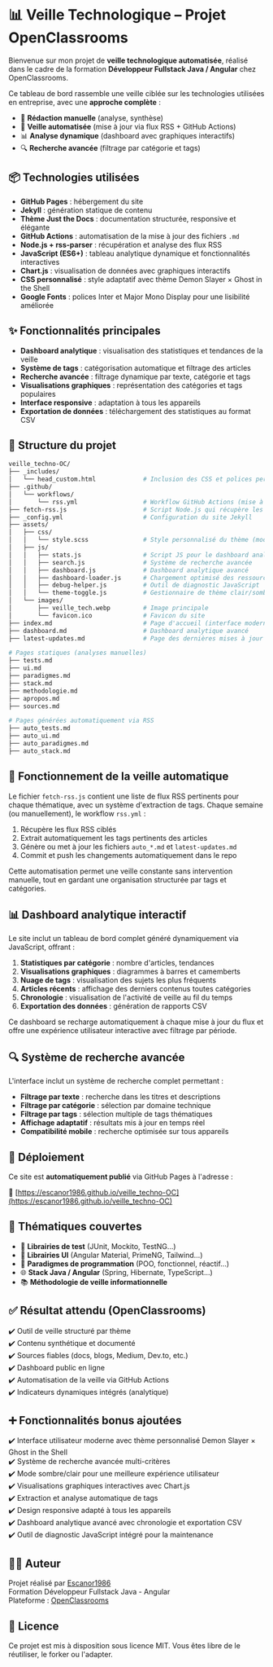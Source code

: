 # 📊 Veille Technologique – Projet OpenClassrooms

Bienvenue sur mon projet de **veille technologique automatisée**, réalisé dans le cadre de la formation **Développeur Fullstack Java / Angular** chez OpenClassrooms.

Ce tableau de bord rassemble une veille ciblée sur les technologies utilisées en entreprise, avec une **approche complète** :

- 📝 **Rédaction manuelle** (analyse, synthèse)
- 🤖 **Veille automatisée** (mise à jour via flux RSS + GitHub Actions)
- 📊 **Analyse dynamique** (dashboard avec graphiques interactifs)
- 🔍 **Recherche avancée** (filtrage par catégorie et tags)

## 📦 Technologies utilisées

- **GitHub Pages** : hébergement du site
- **Jekyll** : génération statique de contenu
- **Thème Just the Docs** : documentation structurée, responsive et élégante
- **GitHub Actions** : automatisation de la mise à jour des fichiers `.md`
- **Node.js + rss-parser** : récupération et analyse des flux RSS
- **JavaScript (ES6+)** : tableau analytique dynamique et fonctionnalités interactives
- **Chart.js** : visualisation de données avec graphiques interactifs
- **CSS personnalisé** : style adaptatif avec thème Demon Slayer × Ghost in the Shell
- **Google Fonts** : polices Inter et Major Mono Display pour une lisibilité améliorée

## ✨ Fonctionnalités principales

- **Dashboard analytique** : visualisation des statistiques et tendances de la veille
- **Système de tags** : catégorisation automatique et filtrage des articles
- **Recherche avancée** : filtrage dynamique par texte, catégorie et tags
- **Visualisations graphiques** : représentation des catégories et tags populaires
- **Interface responsive** : adaptation à tous les appareils
- **Exportation de données** : téléchargement des statistiques au format CSV

## 🧱 Structure du projet

```bash
veille_techno-OC/
├── _includes/
│   └── head_custom.html             # Inclusion des CSS et polices personnalisées
├── .github/
│   └── workflows/
│       └── rss.yml                  # Workflow GitHub Actions (mise à jour auto)
├── fetch-rss.js                     # Script Node.js qui récupère les flux RSS avec extraction de tags
├── _config.yml                      # Configuration du site Jekyll
├── assets/
│   ├── css/
│   │   └── style.scss               # Style personnalisé du thème (mode clair/sombre)
│   ├── js/
│   │   ├── stats.js                 # Script JS pour le dashboard analytique
│   │   ├── search.js                # Système de recherche avancée
│   │   ├── dashboard.js             # Dashboard analytique avancé
│   │   ├── dashboard-loader.js      # Chargement optimisé des ressources
│   │   ├── debug-helper.js          # Outil de diagnostic JavaScript
│   │   └── theme-toggle.js          # Gestionnaire de thème clair/sombre
│   └── images/
│       ├── veille_tech.webp         # Image principale
│       └── favicon.ico              # Favicon du site
├── index.md                         # Page d'accueil (interface moderne)
├── dashboard.md                     # Dashboard analytique avancé
├── latest-updates.md                # Page des dernières mises à jour (tous articles)

# Pages statiques (analyses manuelles)
├── tests.md
├── ui.md
├── paradigmes.md
├── stack.md
├── methodologie.md
├── apropos.md
├── sources.md

# Pages générées automatiquement via RSS
├── auto_tests.md
├── auto_ui.md
├── auto_paradigmes.md
├── auto_stack.md
```

## 🔄 Fonctionnement de la veille automatique

Le fichier `fetch-rss.js` contient une liste de flux RSS pertinents pour chaque thématique, avec un système d'extraction de tags. Chaque semaine (ou manuellement), le workflow `rss.yml` :

1. Récupère les flux RSS ciblés
2. Extrait automatiquement les tags pertinents des articles
3. Génère ou met à jour les fichiers `auto_*.md` et `latest-updates.md`
4. Commit et push les changements automatiquement dans le repo

Cette automatisation permet une veille constante sans intervention manuelle, tout en gardant une organisation structurée par tags et catégories.

## 📊 Dashboard analytique interactif

Le site inclut un tableau de bord complet généré dynamiquement via JavaScript, offrant :

1. **Statistiques par catégorie** : nombre d'articles, tendances
2. **Visualisations graphiques** : diagrammes à barres et camemberts
3. **Nuage de tags** : visualisation des sujets les plus fréquents
4. **Articles récents** : affichage des derniers contenus toutes catégories
5. **Chronologie** : visualisation de l'activité de veille au fil du temps
6. **Exportation des données** : génération de rapports CSV

Ce dashboard se recharge automatiquement à chaque mise à jour du flux et offre une expérience utilisateur interactive avec filtrage par période.

## 🔍 Système de recherche avancée

L'interface inclut un système de recherche complet permettant :

- **Filtrage par texte** : recherche dans les titres et descriptions
- **Filtrage par catégorie** : sélection par domaine technique
- **Filtrage par tags** : sélection multiple de tags thématiques
- **Affichage adaptatif** : résultats mis à jour en temps réel
- **Compatibilité mobile** : recherche optimisée sur tous appareils

## 🚀 Déploiement

Ce site est **automatiquement publié** via GitHub Pages à l'adresse :

🔗 [https://escanor1986.github.io/veille_techno-OC](https://escanor1986.github.io/veille_techno-OC)

## 🧠 Thématiques couvertes

- 🔬 **Librairies de test** (JUnit, Mockito, TestNG...)
- 🎨 **Librairies UI** (Angular Material, PrimeNG, Tailwind...)
- 🧠 **Paradigmes de programmation** (POO, fonctionnel, réactif...)
- 🌐 **Stack Java / Angular** (Spring, Hibernate, TypeScript...)
- 📚 **Méthodologie de veille informationnelle**

## ✅ Résultat attendu (OpenClassrooms)

✔️ Outil de veille structuré par thème  
✔️ Contenu synthétique et documenté  
✔️ Sources fiables (docs, blogs, Medium, Dev.to, etc.)  
✔️ Dashboard public en ligne  
✔️ Automatisation de la veille via GitHub Actions  
✔️ Indicateurs dynamiques intégrés (analytique)

## ➕ Fonctionnalités bonus ajoutées

✔️ Interface utilisateur moderne avec thème personnalisé Demon Slayer × Ghost in the Shell  
✔️ Système de recherche avancée multi-critères  
✔️ Mode sombre/clair pour une meilleure expérience utilisateur  
✔️ Visualisations graphiques interactives avec Chart.js  
✔️ Extraction et analyse automatique de tags  
✔️ Design responsive adapté à tous les appareils  
✔️ Dashboard analytique avancé avec chronologie et exportation CSV  
✔️ Outil de diagnostic JavaScript intégré pour la maintenance

## 👨‍💻 Auteur

Projet réalisé par [Escanor1986](https://github.com/Escanor1986)  
Formation Développeur Fullstack Java - Angular  
Plateforme : [OpenClassrooms](https://openclassrooms.com)

## 📃 Licence

Ce projet est mis à disposition sous licence MIT. Vous êtes libre de le réutiliser, le forker ou l'adapter.
